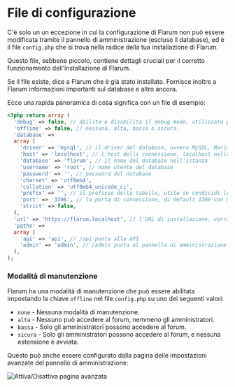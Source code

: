 # File di configurazione

C'è solo un un eccezione in cui la configurazione di Flarum non può essere modificata tramite il pannello di amministrazione (escluso il database), ed è il file `config.php` che si trova nella radice della tua installazione di Flarum.

Questo file, sebbene piccolo, contiene dettagli cruciali per il corretto funzionamento dell'installazione di Flarum.

Se il file esiste, dice a Flarum che è già stato installato. Fornisce inoltre a Flarum informazioni importanti sul database e altro ancora.

Ecco una rapida panoramica di cosa significa con un file di esempio:

```php
<?php return array (
  'debug' => false, // abilita o disabilita il debug mode, utilizzato per la risoluzione dei problemi
  'offline' => false, // nessuna, alta, bassa o sicura.
  'database' =>
  array (
    'driver' => 'mysql', // il driver del database, ovvero MySQL, MariaDB, PostgreSQL, SQLite
    'host' => 'localhost', // l'host della connessione, localhost nella maggior parte dei casi a meno di non utilizzare un servizio esterno
    'database' => 'flarum', // il nome del database nell'istanza
    'username' => 'root', // nome utente del database
    'password' => '', // password del database
    'charset' => 'utf8mb4',
    'collation' => 'utf8mb4_unicode_ci',
    'prefix' => '', // il prefisso delle tabelle, utile se condividi lo stesso database con altri servizi
    'port' => '3306', // la porta di connessione, di default 3306 con MySQL
    'strict' => false,
  ),
  'url' => 'https://flarum.localhost', // l'URL di installazione, vorrai cambiarlo se cambi domini
  'paths' =>
  array (
    'api' => 'api', // /api punta alle API
    'admin' => 'admin', // /admin punta al pannello di amministrazione
  ),
);
```

### Modalità di manutenzione

Flarum ha una modalità di manutenzione che può essere abilitata impostando la chiave `offline` nel file `config.php` su uno dei seguenti valori:
* `none` - Nessuna modalità di manutenzione.
* `alta` - Nessuno può accedere al forum, nemmeno gli amministratori.
* `bassa` - Solo gli amministratori possono accedere al forum.
* `sicura` - Solo gli amministratori possono accedere al forum, e nessuna estensione è avviata.

Questo può anche essere configurato dalla pagina delle impostazioni avanzate del pannello di amministrazione:

![Attiva/Disattiva pagina avanzata](https://user-images.githubusercontent.com/20267363/277113270-f2e9c91d-2a29-436b-827f-5c4d20e2ed54.png)
